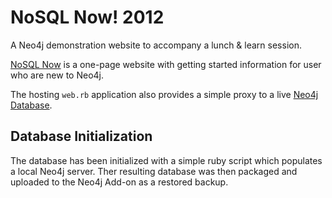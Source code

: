 NoSQL Now! 2012
===============

A Neo4j demonstration website to accompany a lunch &amp; learn session.

[NoSQL Now](http://nosql-now.herokuapp.com) is a one-page
website with getting started information for user who are new to Neo4j.

The hosting `web.rb` application also provides a simple proxy to a live
[Neo4j Database](http://nosql-now.herokuapp.com/webadmin).

Database Initialization
-----------------------

The database has been initialized with a simple ruby script which
populates a local Neo4j server. Ther resulting database was then
packaged and uploaded to the Neo4j Add-on as a restored backup.
